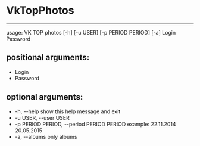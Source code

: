 # VkTopPhotos
-------
usage: VK TOP photos  [-h] [-u USER] [-p PERIOD PERIOD] [-a] Login Password

positional arguments:
-
* Login
* Password

optional arguments:
-
* -h, --help            show this help message and exit
* -u USER, --user USER
* -p PERIOD PERIOD, --period PERIOD PERIOD
                        example: 22.11.2014 20.05.2015
* -a, --albums          only albums

